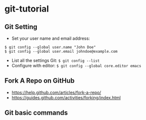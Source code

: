 # git-tutorial

## Git Setting

- Set your user name and email address: 
```
$ git config --global user.name "John Doe"
$ git config --global user.email johndoe@example.com
```
- List all the settings Git: `$ git config --list`
- Configure with editor: `$ git config --global core.editor emacs`

## Fork A Repo on GitHub

- https://help.github.com/articles/fork-a-repo/
- https://guides.github.com/activities/forking/index.html

## Git basic commands
